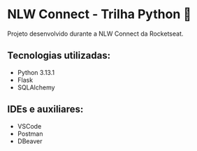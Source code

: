 # NLW Connect - Trilha Python 🚀

Projeto desenvolvido durante a NLW Connect da Rocketseat.

## Tecnologias utilizadas:
- Python 3.13.1
- Flask
- SQLAlchemy

## IDEs e auxiliares:
- VSCode
- Postman
- DBeaver
